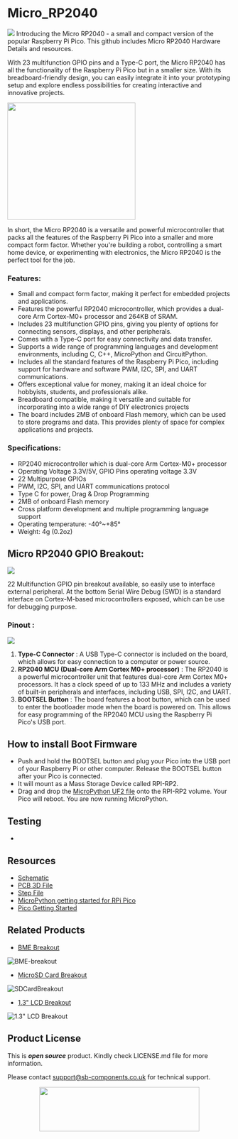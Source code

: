 # Micro_RP2040
<img src="https://cdn.shopify.com/s/files/1/1217/2104/files/banner1.png?v=1687787715">
Introducing the Micro RP2040 - a small and compact version of the popular Raspberry Pi Pico. This github includes Micro RP2040 Hardware Details and resources.

With 23 multifunction GPIO pins and a Type-C port, the Micro RP2040 has all the functionality of the Raspberry Pi Pico but in a smaller size. With its breadboard-friendly design, you can easily integrate it into your prototyping setup and explore endless possibilities for creating interactive and innovative projects.

<img src="https://github.com/sbcshop/Micro_RP2040/blob/main/Images/mirco%20rp2040%20breadboard.jpg" width = "288" height="264" >

In short, the Micro RP2040 is a versatile and powerful microcontroller that packs all the features of the Raspberry Pi Pico into a smaller and more compact form factor. Whether you're building a robot, controlling a smart home device, or experimenting with electronics, the Micro RP2040 is the perfect tool for the job.

### Features:
- Small and compact form factor, making it perfect for embedded projects and applications.
- Features the powerful RP2040 microcontroller, which provides a dual-core Arm Cortex-M0+ processor and 264KB of SRAM.
- Includes 23 multifunction GPIO pins, giving you plenty of options for connecting sensors, displays, and other peripherals.
- Comes with a Type-C port for easy connectivity and data transfer.
- Supports a wide range of programming languages and development environments, including C, C++, MicroPython and CircuitPython.
- Includes all the standard features of the Raspberry Pi Pico, including support for hardware and software PWM, I2C, SPI, and UART communications.
- Offers exceptional value for money, making it an ideal choice for hobbyists, students, and professionals alike.
- Breadboard compatible, making it versatile and suitable for incorporating into a wide range of DIY electronics projects
- The board includes 2MB of onboard Flash memory, which can be used to store programs and data. This provides plenty of space for complex applications and projects.
  
### Specifications:
- RP2040 microcontroller which is dual-core Arm Cortex-M0+ processor
- Operating Voltage 3.3V/5V, GPIO Pins operating voltage 3.3V
- 22 Multipurpose GPIOs 
- PWM, I2C, SPI, and UART communications protocol 
- Type C for power, Drag & Drop Programming 
- 2MB of onboard Flash memory
- Cross platform development and multiple programming language support
- Operating temperature: -40°~+85°
- Weight: 4g (0.2oz)


## Micro RP2040 GPIO Breakout:
<img src="https://github.com/sbcshop/Micro_RP2040/blob/main/Images/Gpio_breakout.jpg">

22 Multifunction GPIO pin breakout available, so easily use to interface external peripheral.
At the bottom Serial Wire Debug (SWD) is a standard interface on Cortex-M-based microcontrollers exposed, which can be use for debugging purpose.

### Pinout :
<img src="https://github.com/sbcshop/Micro_RP2040/blob/main/Images/PINOUT.jpg">

1. **Type-C Connector** : A USB Type-C connector is included on the board, which allows for easy connection to a computer or power source.
2. **RP2040 MCU (Dual-core Arm Cortex M0+ processor)** : The RP2040 is a powerful microcontroller unit that features dual-core Arm Cortex M0+ processors. It has a clock speed of up to 133 MHz and includes a variety of built-in peripherals and interfaces, including USB, SPI, I2C, and UART.
3. **BOOTSEL Button** : The board features a boot button, which can be used to enter the bootloader mode when the board is powered on. This allows for easy programming of the RP2040 MCU using the Raspberry Pi Pico's USB port.

## How to install Boot Firmware 
- Push and hold the BOOTSEL button and plug your Pico into the USB port of your Raspberry Pi or other computer. Release the BOOTSEL button after your Pico is connected.
- It will mount as a Mass Storage Device called RPI-RP2.
- Drag and drop the [MicroPython UF2 file](https://github.com/sbcshop/Micro_RP2040/blob/main/firmware_pico.uf2) onto the RPI-RP2 volume. Your Pico will reboot. You are now running MicroPython.

## Testing
- 
  
## Resources
  * [Schematic](https://github.com/sbcshop/Micro_RP2040/blob/main/Design%20Data/SCH%20Micro%20RP2040.pdf)
  * [PCB 3D File](https://github.com/sbcshop/Micro_RP2040/blob/main/Mechanical%20Data/3D%20PCB%20Micro%20RP2040.pdf)
  * [Step File](https://github.com/sbcshop/Micro_RP2040/blob/main/Mechanical%20Data/STEP.step)
  * [MicroPython getting started for RPi Pico](https://docs.micropython.org/en/latest/rp2/quickref.html)
  * [Pico Getting Started](https://projects.raspberrypi.org/en/projects/getting-started-with-the-pico)


## Related Products
  * [BME Breakout](https://shop.sb-components.co.uk/products/bme280-breakout-temperature-pressure-humidity-sensor?_pos=1&_sid=f54b3965c&_ss=r) 
 
   ![BME-breakout](https://cdn.shopify.com/s/files/1/1217/2104/files/Untitled-1_cd2b11f7-ca81-4dd8-87d8-f84c0d1660fd.jpg?v=1686831477&width=300)   

  * [MicroSD Card Breakout](https://shop.sb-components.co.uk/products/sd-card-breakout?_pos=1&_sid=be5068526&_ss=r) 
 
   ![SDCardBreakout](https://cdn.shopify.com/s/files/1/1217/2104/products/SDCardBreakout.png?v=1643699904&width=300) 

  * [1.3" LCD Breakout](https://shop.sb-components.co.uk/products/1-3-lcd-breakout?_pos=2&_sid=23eee937e&_ss=r) 
 
   ![1.3" LCD Breakout](https://cdn.shopify.com/s/files/1/1217/2104/products/01_1_a486ba53-c02b-4491-b110-a9b64736ad39.png?v=1677241189&width=300) 


## Product License

This is ***open source*** product. Kindly check LICENSE.md file for more information.

Please contact support@sb-components.co.uk for technical support.
<p align="center">
  <img width="360" height="100" src="https://cdn.shopify.com/s/files/1/1217/2104/files/Logo_sb_component_3.png?v=1666086771&width=300">
</p>
